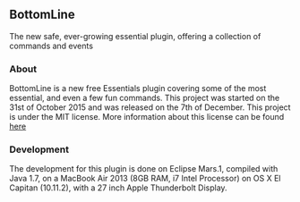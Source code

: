 ## BottomLine
The new safe, ever-growing essential plugin, offering a collection of commands and events

### About
BottomLine is a new free Essentials plugin covering some of the most essential, and even a few fun commands. This project was started on the 31st of October 2015 and was released on the 7th of December.
This project is under the MIT license. More information about this license can be found [here](https://en.wikipedia.org/wiki/MIT_License)

### Development
The development for this plugin is done on Eclipse Mars.1, compiled with Java 1.7, on a MacBook Air 2013 (8GB RAM, i7 Intel Processor) on OS X El Capitan (10.11.2), with a 27 inch Apple Thunderbolt Display.
